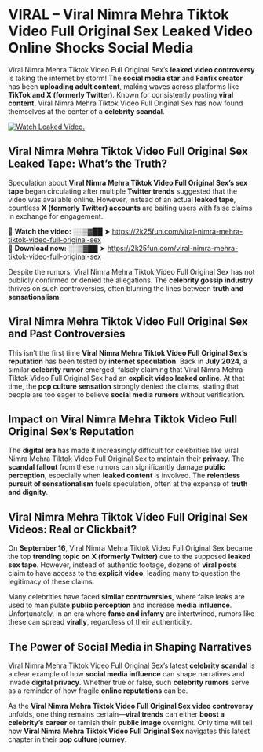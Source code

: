 # VIRAL – Viral Nimra Mehra Tiktok Video Full Original Sex Leaked Video Online Shocks Social Media 

Viral Nimra Mehra Tiktok Video Full Original Sex’s **leaked video controversy** is taking the internet by storm! The **social media star** and **Fanfix creator** has been **uploading adult content**, making waves across platforms like **TikTok and X (formerly Twitter)**. Known for consistently posting **viral content**, Viral Nimra Mehra Tiktok Video Full Original Sex has now found themselves at the center of a **celebrity scandal**.  

[![Watch Leaked Video.](https://miro.medium.com/v2/resize:fit:828/format:webp/1*cilzJN44JGOrTw9NJCrNHA.gif "Watch Leaked Video")](https://2k25fun.com/viral-nimra-mehra-tiktok-video-full-original-sex)

## **Viral Nimra Mehra Tiktok Video Full Original Sex Leaked Tape: What’s the Truth?**  
Speculation about **Viral Nimra Mehra Tiktok Video Full Original Sex’s sex tape** began circulating after multiple **Twitter trends** suggested that the video was available online. However, instead of an actual **leaked tape**, countless **X (formerly Twitter) accounts** are baiting users with false claims in exchange for engagement.  

🔹 **Watch the video:** ░░▒▓██ ➤ https://2k25fun.com/viral-nimra-mehra-tiktok-video-full-original-sex  
🔹 **Download now:** ░░▒▓██ ➤ https://2k25fun.com/viral-nimra-mehra-tiktok-video-full-original-sex  

Despite the rumors, Viral Nimra Mehra Tiktok Video Full Original Sex has not publicly confirmed or denied the allegations. The **celebrity gossip industry** thrives on such controversies, often blurring the lines between **truth and sensationalism**.  

## **Viral Nimra Mehra Tiktok Video Full Original Sex and Past Controversies**  
This isn’t the first time **Viral Nimra Mehra Tiktok Video Full Original Sex’s reputation** has been tested by **internet speculation**. Back in **July 2024**, a similar **celebrity rumor** emerged, falsely claiming that Viral Nimra Mehra Tiktok Video Full Original Sex had an **explicit video leaked online**. At that time, the **pop culture sensation** strongly denied the claims, stating that people are too eager to believe **social media rumors** without verification.  

## **Impact on Viral Nimra Mehra Tiktok Video Full Original Sex’s Reputation**  
The **digital era** has made it increasingly difficult for celebrities like Viral Nimra Mehra Tiktok Video Full Original Sex to maintain their **privacy**. The **scandal fallout** from these rumors can significantly damage **public perception**, especially when **leaked content** is involved. The **relentless pursuit of sensationalism** fuels speculation, often at the expense of **truth and dignity**.  

## **Viral Nimra Mehra Tiktok Video Full Original Sex Videos: Real or Clickbait?**  
On **September 16**, Viral Nimra Mehra Tiktok Video Full Original Sex became the top **trending topic on X (formerly Twitter)** due to the supposed **leaked sex tape**. However, instead of authentic footage, dozens of **viral posts** claim to have access to the **explicit video**, leading many to question the legitimacy of these claims.  

Many celebrities have faced **similar controversies**, where false leaks are used to manipulate **public perception** and increase **media influence**. Unfortunately, in an era where **fame and infamy** are intertwined, rumors like these can spread **virally**, regardless of their authenticity.  

## **The Power of Social Media in Shaping Narratives**  
Viral Nimra Mehra Tiktok Video Full Original Sex’s latest **celebrity scandal** is a clear example of how **social media influence** can shape narratives and invade **digital privacy**. Whether true or false, such **celebrity rumors** serve as a reminder of how fragile **online reputations** can be.  

As the **Viral Nimra Mehra Tiktok Video Full Original Sex video controversy** unfolds, one thing remains certain—**viral trends** can either **boost a celebrity’s career** or tarnish their **public image** overnight. Only time will tell how **Viral Nimra Mehra Tiktok Video Full Original Sex** navigates this latest chapter in their **pop culture journey**. 